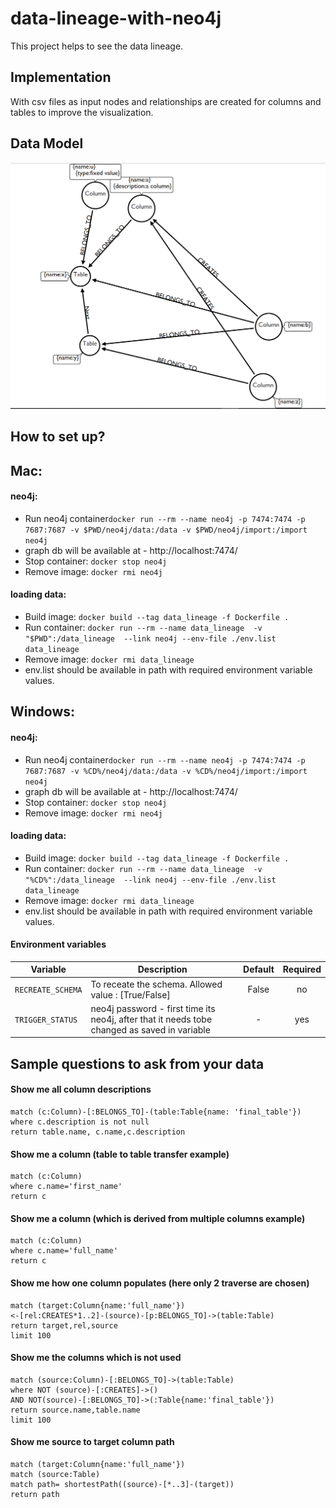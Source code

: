 # data-lineage-with-neo4j #
This project helps to see the data lineage.

## Implementation
With csv files as input nodes and relationships are created for columns and tables to improve the visualization.

## Data Model
![DataModel](https://github.com/iamhummingom/data-lineage-with-neo4j/blob/master/images/data_model.PNG)



## How to set up?
## Mac:
#### neo4j:

- Run neo4j container`docker run --rm --name neo4j -p 7474:7474 -p 7687:7687 -v $PWD/neo4j/data:/data -v $PWD/neo4j/import:/import neo4j`
- graph db will be available at - http://localhost:7474/
- Stop container: `docker stop neo4j`
- Remove image: `docker rmi neo4j`


#### loading data:

- Build image: `docker build --tag data_lineage -f Dockerfile .`
- Run container: `docker run --rm --name data_lineage  -v "$PWD":/data_lineage  --link neo4j --env-file ./env.list data_lineage`
- Remove image: `docker rmi data_lineage`
- env.list should be available in path with required environment variable values.

## Windows:

#### neo4j:
- Run neo4j container`docker run --rm --name neo4j -p 7474:7474 -p 7687:7687 -v %CD%/neo4j/data:/data -v %CD%/neo4j/import:/import neo4j`
- graph db will be available at - http://localhost:7474/
- Stop container: `docker stop neo4j`
- Remove image: `docker rmi neo4j`


#### loading data:

- Build image: `docker build --tag data_lineage -f Dockerfile .`
- Run container: `docker run --rm --name data_lineage  -v "%CD%":/data_lineage  --link neo4j --env-file ./env.list data_lineage`
- Remove image: `docker rmi data_lineage`
- env.list should be available in path with required environment variable values.

#### Environment variables
| Variable | Description            |   Default  | Required 
|----------|------------------------|:----------:|:--------:
| `RECREATE_SCHEMA` | To receate the schema. Allowed value : [True/False]  |    False       |    no   | 
| `TRIGGER_STATUS`| neo4j password - first time its neo4j, after that it needs tobe changed as saved in variable            |    -       |    yes   |

## Sample questions to ask from your data
#### Show me all column descriptions
```
match (c:Column)-[:BELONGS_TO]-(table:Table{name: 'final_table'})
where c.description is not null
return table.name, c.name,c.description
```
#### Show me a column (table to table transfer example)
```
match (c:Column)
where c.name='first_name'
return c
```
#### Show me a column (which is derived from multiple columns example)
```
match (c:Column)
where c.name='full_name'
return c
```
#### Show me how one column populates (here only 2 traverse are chosen)
```
match (target:Column{name:'full_name'})
<-[rel:CREATES*1..2]-(source)-[p:BELONGS_TO]->(table:Table)
return target,rel,source
limit 100
```
#### Show me the columns which is not used
```
match (source:Column)-[:BELONGS_TO]->(table:Table)
where NOT (source)-[:CREATES]->()
AND NOT(source)-[:BELONGS_TO]->(:Table{name:'final_table'})
return source.name,table.name
limit 100
```
#### Show me source to target column path
```
match (target:Column{name:'full_name'})
match (source:Table)
match path= shortestPath((source)-[*..3]-(target))
return path
```